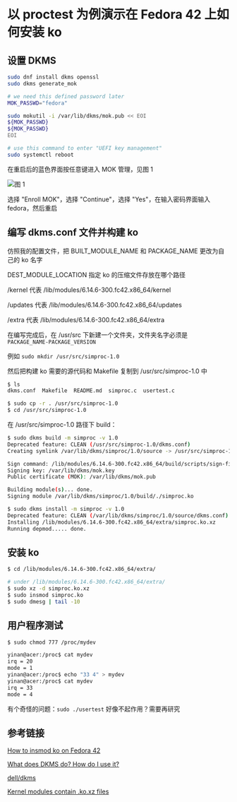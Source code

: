 # 以 proctest 为例演示在 Fedora 42 上如何安装 ko

## 设置 DKMS

```bash
sudo dnf install dkms openssl
sudo dkms generate_mok

# we need this defined password later
MOK_PASSWD="fedora"

sudo mokutil -i /var/lib/dkms/mok.pub << EOI
${MOK_PASSWD}
${MOK_PASSWD}
EOI

# use this command to enter "UEFI key management"
sudo systemctl reboot
```

在重启后的蓝色界面按任意键进入 MOK 管理，见图 1

![图 1](https://github.com/dell/dkms/blob/main/images/mok-key-1.png)

选择 "Enroll MOK"，选择 "Continue"，选择 "Yes"，在输入密码界面输入 fedora，然后重启

## 编写 dkms.conf 文件并构建 ko

仿照我的配置文件，把 BUILT_MODULE_NAME 和 PACKAGE_NAME 更改为自己的 ko 名字

DEST_MODULE_LOCATION 指定 ko 的压缩文件存放在哪个路径

/kernel 代表 /lib/modules/6.14.6-300.fc42.x86_64/kernel

/updates 代表 /lib/modules/6.14.6-300.fc42.x86_64/updates

/extra 代表 /lib/modules/6.14.6-300.fc42.x86_64/extra

在编写完成后，在 /usr/src 下新建一个文件夹，文件夹名字必须是 `PACKAGE_NAME-PACKAGE_VERSION`

例如 `sudo mkdir /usr/src/simproc-1.0`

然后把构建 ko 需要的源代码和 Makefile 复制到 /usr/src/simproc-1.0 中

```bash
$ ls
dkms.conf  Makefile  README.md  simproc.c  usertest.c

$ sudo cp -r . /usr/src/simproc-1.0
$ cd /usr/src/simproc-1.0
```

在 /usr/src/simproc-1.0 路径下 build：

```bash
$ sudo dkms build -m simproc -v 1.0
Deprecated feature: CLEAN (/usr/src/simproc-1.0/dkms.conf)
Creating symlink /var/lib/dkms/simproc/1.0/source -> /usr/src/simproc-1.0

Sign command: /lib/modules/6.14.6-300.fc42.x86_64/build/scripts/sign-file
Signing key: /var/lib/dkms/mok.key
Public certificate (MOK): /var/lib/dkms/mok.pub

Building module(s)... done.
Signing module /var/lib/dkms/simproc/1.0/build/./simproc.ko

$ sudo dkms install -m simproc -v 1.0
Deprecated feature: CLEAN (/var/lib/dkms/simproc/1.0/source/dkms.conf)
Installing /lib/modules/6.14.6-300.fc42.x86_64/extra/simproc.ko.xz
Running depmod..... done.
```

## 安装 ko

```bash
$ cd /lib/modules/6.14.6-300.fc42.x86_64/extra/

# under /lib/modules/6.14.6-300.fc42.x86_64/extra/
$ sudo xz -d simproc.ko.xz
$ sudo insmod simproc.ko
$ sudo dmesg | tail -10
```

## 用户程序测试

```bash
$ sudo chmod 777 /proc/mydev

yinan@acer:/proc$ cat mydev
irq = 20
mode = 1
yinan@acer:/proc$ echo "33 4" > mydev
yinan@acer:/proc$ cat mydev
irq = 33
mode = 4
```

有个奇怪的问题：`sudo ./usertest` 好像不起作用？需要再研究

## 参考链接

[How to insmod ko on Fedora 42](https://discussion.fedoraproject.org/t/how-to-insmod-ko-on-fedora-42/152503)

[What does DKMS do? How do I use it?](https://askubuntu.com/questions/408605/what-does-dkms-do-how-do-i-use-it)

[dell/dkms](https://github.com/dell/dkms)

[Kernel modules contain .ko.xz files](https://forum.manjaro.org/t/kernel-modules-contain-ko-xz-files/90019)
